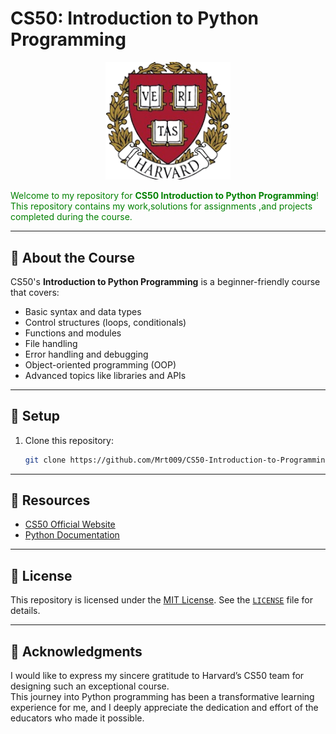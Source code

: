 # CS50: Introduction to Python Programming

<p align="center">
  <img src="hlogo.png" alt="Harvard Logo" width="200">
 
</p>

<div style="color:green;">
  Welcome to my repository for <strong>CS50 Introduction to Python Programming</strong>! This repository contains my work,solutions for assignments ,and projects completed during the course.
</div>


---

## 🐍 About the Course

CS50's **Introduction to Python Programming** is a beginner-friendly course that covers:

- Basic syntax and data types
- Control structures (loops, conditionals)
- Functions and modules
- File handling
- Error handling and debugging
- Object-oriented programming (OOP)
- Advanced topics like libraries and APIs

---



## 🚀 Setup

1. Clone this repository:
   ```bash
   git clone https://github.com/Mrt009/CS50-Introduction-to-Programming-with-Python
---


## 📖 Resources

- [CS50 Official Website](https://cs50.harvard.edu/)
- [Python Documentation](https://docs.python.org/3/)

---
## 📜 License

This repository is licensed under the [MIT License](https://opensource.org/licenses/MIT). See the [`LICENSE`](LICENSE) file for details.


---

## 🎉 Acknowledgments

I would like to express my sincere gratitude to Harvard’s CS50 team for designing such an exceptional course.  
This journey into Python programming has been a transformative learning experience for me, and I deeply appreciate the dedication and effort of the educators who made it possible.
